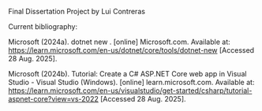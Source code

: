 Final Dissertation Project by Lui Contreras

Current bibliography:

Microsoft (2024a). dotnet new . [online] Microsoft.com. Available at: https://learn.microsoft.com/en-us/dotnet/core/tools/dotnet-new [Accessed 28 Aug. 2025].

Microsoft (2024b). Tutorial: Create a C# ASP.NET Core web app in Visual Studio - Visual Studio (Windows). [online] learn.microsoft.com. Available at: https://learn.microsoft.com/en-us/visualstudio/get-started/csharp/tutorial-aspnet-core?view=vs-2022 [Accessed 28 Aug. 2025].
